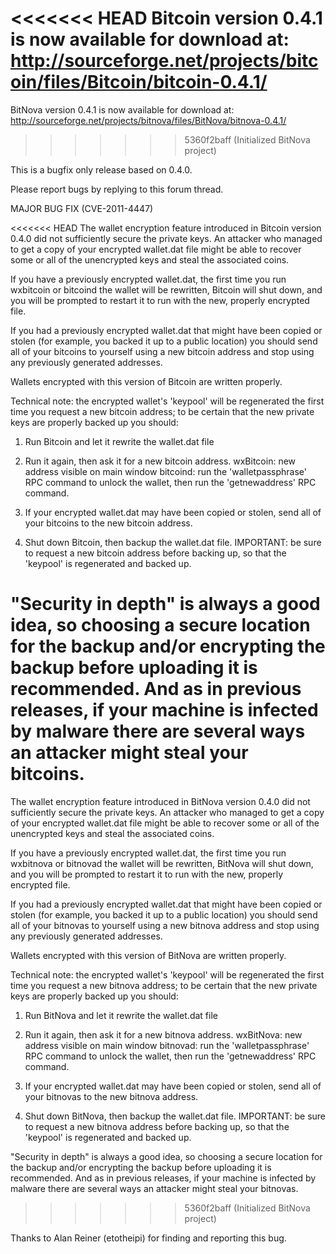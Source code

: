 <<<<<<< HEAD
Bitcoin version 0.4.1 is now available for download at:
http://sourceforge.net/projects/bitcoin/files/Bitcoin/bitcoin-0.4.1/
=======
BitNova version 0.4.1 is now available for download at:
http://sourceforge.net/projects/bitnova/files/BitNova/bitnova-0.4.1/
>>>>>>> 5360f2baff (Initialized BitNova project)

This is a bugfix only release based on 0.4.0.

Please report bugs by replying to this forum thread.

MAJOR BUG FIX  (CVE-2011-4447)

<<<<<<< HEAD
The wallet encryption feature introduced in Bitcoin version 0.4.0 did not sufficiently secure the private keys. An attacker who
managed to get a copy of your encrypted wallet.dat file might be able to recover some or all of the unencrypted keys and steal the
associated coins.

If you have a previously encrypted wallet.dat, the first time you run wxbitcoin or bitcoind the wallet will be rewritten, Bitcoin will
shut down, and you will be prompted to restart it to run with the new, properly encrypted file.

If you had a previously encrypted wallet.dat that might have been copied or stolen (for example, you backed it up to a public
location) you should send all of your bitcoins to yourself using a new bitcoin address and stop using any previously generated addresses.

Wallets encrypted with this version of Bitcoin are written properly.

Technical note: the encrypted wallet's 'keypool' will be regenerated the first time you request a new bitcoin address; to be certain that the
new private keys are properly backed up you should:

1. Run Bitcoin and let it rewrite the wallet.dat file

2. Run it again, then ask it for a new bitcoin address.
wxBitcoin: new address visible on main window
bitcoind: run the 'walletpassphrase' RPC command to unlock the wallet,  then run the 'getnewaddress' RPC command.

3. If your encrypted wallet.dat may have been copied or stolen, send all of your bitcoins to the new bitcoin address.

4. Shut down Bitcoin, then backup the wallet.dat file.
IMPORTANT: be sure to request a new bitcoin address before backing up, so that the 'keypool' is regenerated and backed up.

"Security in depth" is always a good idea, so choosing a secure location for the backup and/or encrypting the backup before uploading it is recommended. And as in previous releases, if your machine is infected by malware there are several ways an attacker might steal your bitcoins.
=======
The wallet encryption feature introduced in BitNova version 0.4.0 did not sufficiently secure the private keys. An attacker who
managed to get a copy of your encrypted wallet.dat file might be able to recover some or all of the unencrypted keys and steal the
associated coins.

If you have a previously encrypted wallet.dat, the first time you run wxbitnova or bitnovad the wallet will be rewritten, BitNova will
shut down, and you will be prompted to restart it to run with the new, properly encrypted file.

If you had a previously encrypted wallet.dat that might have been copied or stolen (for example, you backed it up to a public
location) you should send all of your bitnovas to yourself using a new bitnova address and stop using any previously generated addresses.

Wallets encrypted with this version of BitNova are written properly.

Technical note: the encrypted wallet's 'keypool' will be regenerated the first time you request a new bitnova address; to be certain that the
new private keys are properly backed up you should:

1. Run BitNova and let it rewrite the wallet.dat file

2. Run it again, then ask it for a new bitnova address.
wxBitNova: new address visible on main window
bitnovad: run the 'walletpassphrase' RPC command to unlock the wallet,  then run the 'getnewaddress' RPC command.

3. If your encrypted wallet.dat may have been copied or stolen, send all of your bitnovas to the new bitnova address.

4. Shut down BitNova, then backup the wallet.dat file.
IMPORTANT: be sure to request a new bitnova address before backing up, so that the 'keypool' is regenerated and backed up.

"Security in depth" is always a good idea, so choosing a secure location for the backup and/or encrypting the backup before uploading it is recommended. And as in previous releases, if your machine is infected by malware there are several ways an attacker might steal your bitnovas.
>>>>>>> 5360f2baff (Initialized BitNova project)

Thanks to Alan Reiner (etotheipi) for finding and reporting this bug.
